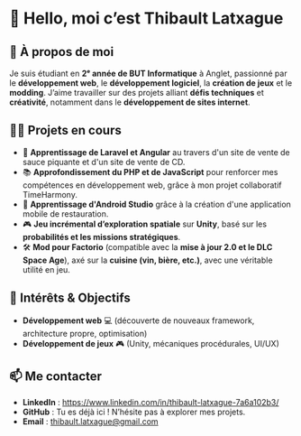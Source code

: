 # 👋 Hello, moi c’est Thibault Latxague  

## 🚀 À propos de moi  
Je suis étudiant en **2ᵉ année de BUT Informatique** à Anglet, passionné par le **développement web**, le **développement logiciel**, la **création de jeux** et le **modding**. J’aime travailler sur des projets alliant **défis techniques** et **créativité**, notamment dans le **développement de sites internet**.  

## 👨‍💻 Projets en cours  
- 📖 **Apprentissage de Laravel et Angular** au travers d'un site de vente de sauce piquante et d'un site de vente de CD.
- 📚 **Approfondissement du PHP et de JavaScript** pour renforcer mes compétences en développement web, grâce à mon projet collaboratif TimeHarmony.
- 📱 **Apprentissage d'Android Studio** grâce à la création d'une application mobile de restauration.
- 🎮 **Jeu incrémental d’exploration spatiale** sur **Unity**, basé sur les **probabilités et les missions stratégiques**.  
- 🛠️ **Mod pour Factorio** (compatible avec la **mise à jour 2.0 et le DLC Space Age**), axé sur la **cuisine (vin, bière, etc.)**, avec une véritable utilité en jeu.  

## 🌟 Intérêts & Objectifs  
- **Développement web** 💻 (découverte de nouveaux framework, architecture propre, optimisation)
- **Développement de jeux** 🎮 (Unity, mécaniques procédurales, UI/UX)  

## 📫 Me contacter  
- **LinkedIn** : https://www.linkedin.com/in/thibault-latxague-7a6a102b3/
- **GitHub** : Tu es déjà ici ! N’hésite pas à explorer mes projets.  
- **Email** : thibault.latxague@gmail.com
